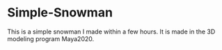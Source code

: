 # Simple-Snowman
This is a simple snowman I made within a few hours. It is made in the 3D modeling program Maya2020.
